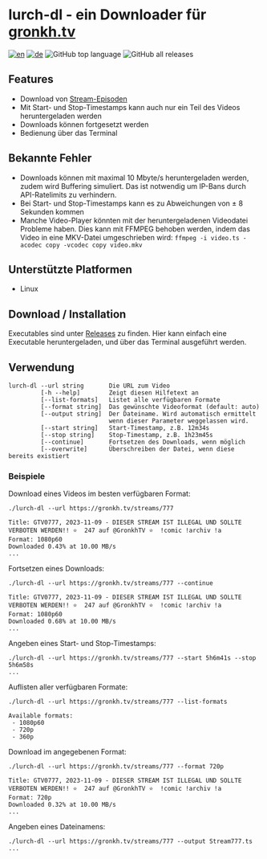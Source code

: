 # lurch-dl - ein Downloader für [gronkh.tv](https://gronkh.tv)

[![en](https://img.shields.io/badge/lang-en-red.svg)](./README.md)
[![de](https://img.shields.io/badge/lang-de-yellow.svg)](./README.de.md)
![GitHub top language](https://img.shields.io/github/languages/top/ChaoticByte/lurch-dl)
![GitHub all releases](https://img.shields.io/github/downloads/ChaoticByte/lurch-dl/total)

## Features

- Download von [Stream-Episoden](https://gronkh.tv/streams/)
- Mit Start- und Stop-Timestamps kann auch nur ein Teil des Videos heruntergeladen werden
- Downloads können fortgesetzt werden
- Bedienung über das Terminal

## Bekannte Fehler

- Downloads können mit maximal 10 Mbyte/s heruntergeladen werden, zudem wird Buffering simuliert. Das ist notwendig um IP-Bans durch API-Ratelimits zu verhindern.
- Bei Start- und Stop-Timestamps kann es zu Abweichungen von ± 8 Sekunden kommen
- Manche Video-Player könnten mit der heruntergeladenen Videodatei Probleme haben. Dies kann mit FFMPEG behoben werden, indem das Video in eine MKV-Datei umgeschrieben wird: `ffmpeg -i video.ts -acodec copy -vcodec copy video.mkv`

## Unterstützte Platformen

- Linux

## Download / Installation

Executables sind unter [Releases](https://github.com/ChaoticByte/lurch-dl/releases) zu finden. Hier kann einfach eine Executable heruntergeladen, und über das Terminal ausgeführt werden.

## Verwendung

```
lurch-dl --url string       Die URL zum Video
         [-h --help]        Zeigt diesen Hilfetext an
         [--list-formats]   Listet alle verfügbaren Formate
         [--format string]  Das gewünschte Videoformat (default: auto)
         [--output string]  Der Dateiname. Wird automatisch ermittelt
                            wenn dieser Parameter weggelassen wird.
         [--start string]   Start-Timestamp, z.B. 12m34s
         [--stop string]    Stop-Timestamp, z.B. 1h23m45s
         [--continue]       Fortsetzen des Downloads, wenn möglich
         [--overwrite]      Überschreiben der Datei, wenn diese bereits existiert
```

### Beispiele

Download eines Videos im besten verfügbaren Format:

```
./lurch-dl --url https://gronkh.tv/streams/777

Title: GTV0777, 2023-11-09 - DIESER STREAM IST ILLEGAL UND SOLLTE VERBOTEN WERDEN!! ⭐ ️ 247 auf @GronkhTV ⭐ ️ !comic !archiv !a
Format: 1080p60
Downloaded 0.43% at 10.00 MB/s
...
```

Fortsetzen eines Downloads:

```
./lurch-dl --url https://gronkh.tv/streams/777 --continue

Title: GTV0777, 2023-11-09 - DIESER STREAM IST ILLEGAL UND SOLLTE VERBOTEN WERDEN!! ⭐ ️ 247 auf @GronkhTV ⭐ ️ !comic !archiv !a
Format: 1080p60
Downloaded 0.68% at 10.00 MB/s
...
```

Angeben eines Start- und Stop-Timestamps:

```
./lurch-dl --url https://gronkh.tv/streams/777 --start 5h6m41s --stop 5h6m58s
...
```

Auflisten aller verfügbaren Formate:

```
./lurch-dl --url https://gronkh.tv/streams/777 --list-formats

Available formats:
 - 1080p60
 - 720p
 - 360p
```

Download im angegebenen Format:

```
./lurch-dl --url https://gronkh.tv/streams/777 --format 720p

Title: GTV0777, 2023-11-09 - DIESER STREAM IST ILLEGAL UND SOLLTE VERBOTEN WERDEN!! ⭐ ️ 247 auf @GronkhTV ⭐ ️ !comic !archiv !a
Format: 720p
Downloaded 0.32% at 10.00 MB/s
...
```

Angeben eines Dateinamens:

```
./lurch-dl --url https://gronkh.tv/streams/777 --output Stream777.ts
...
```

